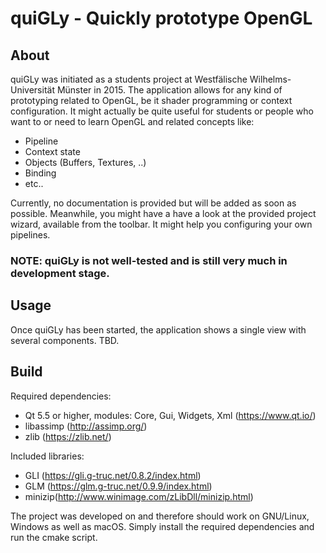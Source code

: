 quiGLy - Quickly prototype OpenGL
=================================

About
-----

quiGLy was initiated as a students project at Westfälische Wilhelms-Universität Münster in 2015.
The application allows for any kind of prototyping related to OpenGL, be it shader programming or context configuration.
It might actually be quite useful for students or people who want to or need to learn OpenGL and related concepts like:
* Pipeline
* Context state
* Objects (Buffers, Textures, ..)
* Binding
* etc..

Currently, no documentation is provided but will be added as soon as possible.
Meanwhile, you might have a have a look at the provided project wizard, available from the toolbar.
It might help you configuring your own pipelines.

### NOTE: quiGLy is not well-tested and is still very much in development stage.

## Usage

Once quiGLy has been started, the application shows a single view with several components.
TBD.

## Build

Required dependencies:
* Qt 5.5 or higher, modules: Core, Gui, Widgets, Xml (https://www.qt.io/)
* libassimp (http://assimp.org/)
* zlib (https://zlib.net/)

Included libraries:
* GLI (https://gli.g-truc.net/0.8.2/index.html)
* GLM (https://glm.g-truc.net/0.9.9/index.html)
* minizip(http://www.winimage.com/zLibDll/minizip.html)

The project was developed on and therefore should work on GNU/Linux, Windows as well as macOS.
Simply install the required dependencies and run the cmake script.
